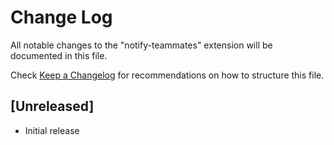 # Change Log

All notable changes to the "notify-teammates" extension will be documented in this file.

Check [Keep a Changelog](http://keepachangelog.com/) for recommendations on how to structure this file.

## [Unreleased]

- Initial release